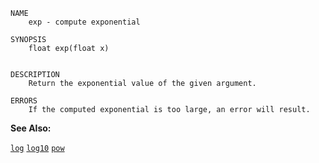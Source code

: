 
```
NAME
	exp - compute exponential

SYNOPSIS
	float exp(float x)


DESCRIPTION
	Return the exponential value of the given argument.

ERRORS
	If the computed exponential is too large, an error will result.

```

**See Also:**

 [`log`](./log.md)
 [`log10`](./log10.md)
 [`pow`](./pow.md)
